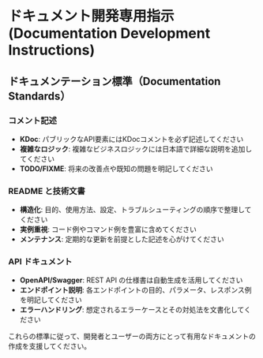 # ドキュメント開発専用指示 (Documentation Development Instructions)

## ドキュメンテーション標準（Documentation Standards）

### コメント記述
- **KDoc**: パブリックなAPI要素にはKDocコメントを必ず記述してください
- **複雑なロジック**: 複雑なビジネスロジックには日本語で詳細な説明を追加してください
- **TODO/FIXME**: 将来の改善点や既知の問題を明記してください

### README と技術文書
- **構造化**: 目的、使用方法、設定、トラブルシューティングの順序で整理してください
- **実例重視**: コード例やコマンド例を豊富に含めてください
- **メンテナンス**: 定期的な更新を前提とした記述を心がけてください

### API ドキュメント
- **OpenAPI/Swagger**: REST API の仕様書は自動生成を活用してください
- **エンドポイント説明**: 各エンドポイントの目的、パラメータ、レスポンス例を明記してください
- **エラーハンドリング**: 想定されるエラーケースとその対処法を文書化してください

これらの標準に従って、開発者とユーザーの両方にとって有用なドキュメントの作成を支援してください。